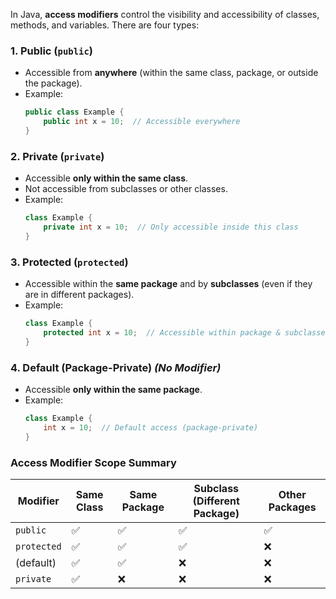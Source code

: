 In Java, **access modifiers** control the visibility and accessibility of classes, methods, and variables. There are four types:

### 1. **Public** (`public`)

- Accessible from **anywhere** (within the same class, package, or outside the package).
- Example:
  ```java
  public class Example {
      public int x = 10;  // Accessible everywhere
  }
  ```

### 2. **Private** (`private`)

- Accessible **only within the same class**.
- Not accessible from subclasses or other classes.
- Example:
  ```java
  class Example {
      private int x = 10;  // Only accessible inside this class
  }
  ```

### 3. **Protected** (`protected`)

- Accessible within the **same package** and by **subclasses** (even if they are in different packages).
- Example:
  ```java
  class Example {
      protected int x = 10;  // Accessible within package & subclasses
  }
  ```

### 4. **Default (Package-Private)** _(No Modifier)_

- Accessible **only within the same package**.
- Example:
  ```java
  class Example {
      int x = 10;  // Default access (package-private)
  }
  ```

### **Access Modifier Scope Summary**

| Modifier    | Same Class | Same Package | Subclass (Different Package) | Other Packages |
| ----------- | ---------- | ------------ | ---------------------------- | -------------- |
| `public`    | ✅         | ✅           | ✅                           | ✅             |
| `protected` | ✅         | ✅           | ✅                           | ❌             |
| (default)   | ✅         | ✅           | ❌                           | ❌             |
| `private`   | ✅         | ❌           | ❌                           | ❌             |
